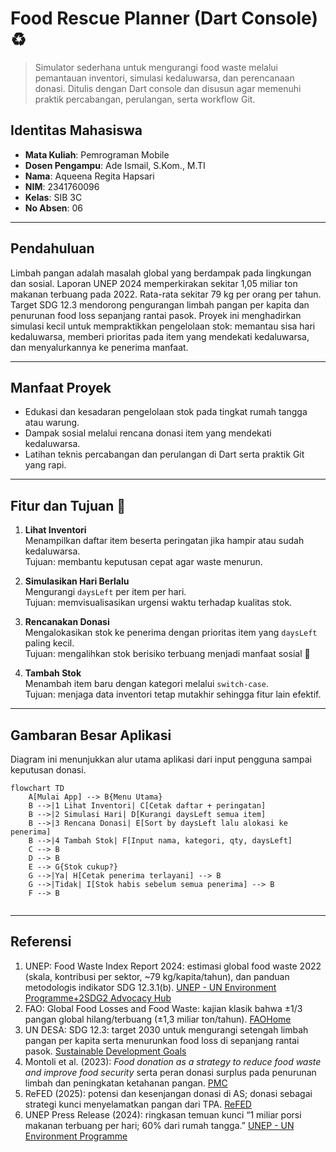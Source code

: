 # Food Rescue Planner (Dart Console) ♻️

> Simulator sederhana untuk mengurangi food waste melalui pemantauan inventori, simulasi kedaluwarsa, dan perencanaan donasi. Ditulis dengan Dart console dan disusun agar memenuhi praktik percabangan, perulangan, serta workflow Git.

## Identitas Mahasiswa
- **Mata Kuliah**: Pemrograman Mobile  
- **Dosen Pengampu**: Ade Ismail, S.Kom., M.TI  
- **Nama**: Aqueena Regita Hapsari  
- **NIM**: 2341760096  
- **Kelas**: SIB 3C  
- **No Absen**: 06

---

## Pendahuluan
Limbah pangan adalah masalah global yang berdampak pada lingkungan dan sosial. Laporan UNEP 2024 memperkirakan sekitar 1,05 miliar ton makanan terbuang pada 2022. Rata-rata sekitar 79 kg per orang per tahun. Target SDG 12.3 mendorong pengurangan limbah pangan per kapita dan penurunan food loss sepanjang rantai pasok. Proyek ini menghadirkan simulasi kecil untuk mempraktikkan pengelolaan stok: memantau sisa hari kedaluwarsa, memberi prioritas pada item yang mendekati kedaluwarsa, dan menyalurkannya ke penerima manfaat.

---

## Manfaat Proyek
- Edukasi dan kesadaran pengelolaan stok pada tingkat rumah tangga atau warung.
- Dampak sosial melalui rencana donasi item yang mendekati kedaluwarsa.
- Latihan teknis percabangan dan perulangan di Dart serta praktik Git yang rapi.

---

## Fitur dan Tujuan 🎯
1. **Lihat Inventori**  
   Menampilkan daftar item beserta peringatan jika hampir atau sudah kedaluwarsa.  
   Tujuan: membantu keputusan cepat agar waste menurun.

2. **Simulasikan Hari Berlalu**  
   Mengurangi `daysLeft` per item per hari.  
   Tujuan: memvisualisasikan urgensi waktu terhadap kualitas stok.

3. **Rencanakan Donasi**  
   Mengalokasikan stok ke penerima dengan prioritas item yang `daysLeft` paling kecil.  
   Tujuan: mengalihkan stok berisiko terbuang menjadi manfaat sosial 🍞

4. **Tambah Stok**  
   Menambah item baru dengan kategori melalui `switch-case`.  
   Tujuan: menjaga data inventori tetap mutakhir sehingga fitur lain efektif.

---

## Gambaran Besar Aplikasi
Diagram ini menunjukkan alur utama aplikasi dari input pengguna sampai keputusan donasi.

```mermaid
flowchart TD
    A[Mulai App] --> B{Menu Utama}
    B -->|1 Lihat Inventori| C[Cetak daftar + peringatan]
    B -->|2 Simulasi Hari| D[Kurangi daysLeft semua item]
    B -->|3 Rencana Donasi| E[Sort by daysLeft lalu alokasi ke penerima]
    B -->|4 Tambah Stok| F[Input nama, kategori, qty, daysLeft]
    C --> B
    D --> B
    E --> G{Stok cukup?}
    G -->|Ya| H[Cetak penerima terlayani] --> B
    G -->|Tidak| I[Stok habis sebelum semua penerima] --> B
    F --> B
    
```

---

## Referensi 
1. UNEP: Food Waste Index Report 2024: estimasi global food waste 2022 (skala, kontribusi per sektor, ~79 kg/kapita/tahun), dan panduan metodologis indikator SDG 12.3.1(b). [UNEP - UN Environment Programme+2SDG2 Advocacy Hub](https://www.unep.org/resources/publication/food-waste-index-report-2024) 
2. FAO: Global Food Losses and Food Waste: kajian klasik bahwa ±1/3 pangan global hilang/terbuang (±1,3 miliar ton/tahun). [FAOHome](https://www.fao.org/4/mb060e/mb060e00.htm?)
3. UN DESA: SDG 12.3: target 2030 untuk mengurangi setengah limbah pangan per kapita serta menurunkan food loss di sepanjang rantai pasok. [Sustainable Development Goals](https://sdgs.un.org/goals/goal12?)
4. Montoli et al. (2023): _Food donation as a strategy to reduce food waste and improve food security_ serta peran donasi surplus pada penurunan limbah dan peningkatan ketahanan pangan. [PMC](https://pmc.ncbi.nlm.nih.gov/articles/PMC10124677/?)
5. ReFED (2025): potensi dan kesenjangan donasi di AS; donasi sebagai strategi kunci menyelamatkan pangan dari TPA. [ReFED](https://refed.org/downloads/refed-us-food-waste-report-2025.pdf?)
6. UNEP Press Release (2024): ringkasan temuan kunci “1 miliar porsi makanan terbuang per hari; 60% dari rumah tangga.” [UNEP - UN Environment Programme](https://www.unep.org/news-and-stories/press-release/world-squanders-over-1-billion-meals-day-un-report?)
